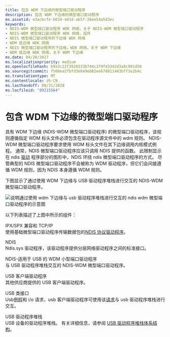 ```yaml
---
title: 包含 WDM 下边缘的微型端口驱动程序
description: 包含 WDM 下边缘的微型端口驱动程序
ms.assetid: e3acbcfe-b63d-441d-ab5f-26ee54a5d3ec
keywords:
- NDIS-WDM 微型端口驱动程序 WDK 网络，关于 NDIS-WDM 微型端口驱动程序
- NDIS-WDM 微型端口驱动程序 WDK 网络，组件
- NDIS 微型端口驱动程序的下边缘 WDK 网络
- WDM 低边缘 WDK 网络
- NDIS 微型端口驱动程序的下边缘，WDK 网络，关于 WDM 下边缘
- WDM 低边缘 WDK 网络，关于 WDM 下边缘
ms.date: 04/20/2017
ms.localizationpriority: medium
ms.openlocfilehash: b9a3c22f3928333b744c379fd3342d3a8c901d50
ms.sourcegitcommit: f500ea2fbfd3e849eb82ee67d011443bff3e2b4c
ms.translationtype: MT
ms.contentlocale: zh-CN
ms.lasthandoff: 08/31/2020
ms.locfileid: "89215564"
---
```

# <a name="miniport-driver-with-a-wdm-lower-edge"></a>包含 WDM 下边缘的微型端口驱动程序





具有 WDM 下边缘 (NDIS-WDM 微型端口驱动程序) 的微型端口驱动程序，该规则遵循指定 WDM 标头文件必须包含在驱动程序源文件中的 wdm 规则。 NDIS-WDM 微型端口驱动程序要求使用 WDM 标头文件在其下边缘调用内核模式例程。 通常，NDIS 微型端口驱动程序应该只调用 NDIS 提供的函数。 此限制显示在 ndis [驱动](ndis-drivers.md) 程序部分的图形中，NDIS 环绕 ndis 微型端口驱动程序的方式。 尽管典型的 NDIS 微型端口驱动程序不会被称为 WDM 驱动程序，但它们会间接遵循 WDM 规则，因为 NDIS 本身遵循 WDM 规则。

下图显示了通过使用 WDM 下边缘与 USB 驱动程序堆栈进行交互的 NDIS-WDM 微型端口驱动程序。

![说明通过使用 wdm 下边缘与 usb 驱动程序堆栈进行交互的 ndis wdm 微型端口驱动程序的示意图](images/nonndslo.png)

以下列表描述了上图中所示的组件：

<a href="" id="ipx-spx-compatible-and-tcp-ip"></a>IPX/SPX 兼容和 TCP/IP  
使用基础微型端口驱动程序传输数据包的[NDIS 协议驱动程序](./roadmap-for-developing-ndis-protocol-drivers.md)。

<a href="" id="ndis"></a>NDIS  
Ndis.sys 驱动程序，该驱动程序提供分层网络驱动程序之间的标准接口。

<a href="" id="ndis-wdm-miniport-driver-for-usb"></a>NDIS-适用于 USB 的 WDM 小型端口驱动程序  
与 USB 驱动程序堆栈交互的 NDIS-WDM 微型端口驱动程序。

<a href="" id="usb-client-drivers"></a>USB 客户端驱动程序  
其他供应商提供的 USB 客户端驱动程序。

<a href="" id="usb-class-interface"></a>USB 类接口  
Usb[例程](/previous-versions/windows/hardware/drivers/ff540046(v=vs.85))和 i/o 请求，usb 客户端驱动程序可使用该[请求](/previous-versions/ff537421(v=vs.85))与 usb 驱动程序堆栈进行交互。

<a href="" id="usb-driver-stack"></a>USB 驱动程序堆栈  
USB 设备的驱动程序堆栈。 有关详细信息，请参阅 [USB 驱动程序堆栈体系结构](/windows-hardware/drivers/ddi/index)。

 

